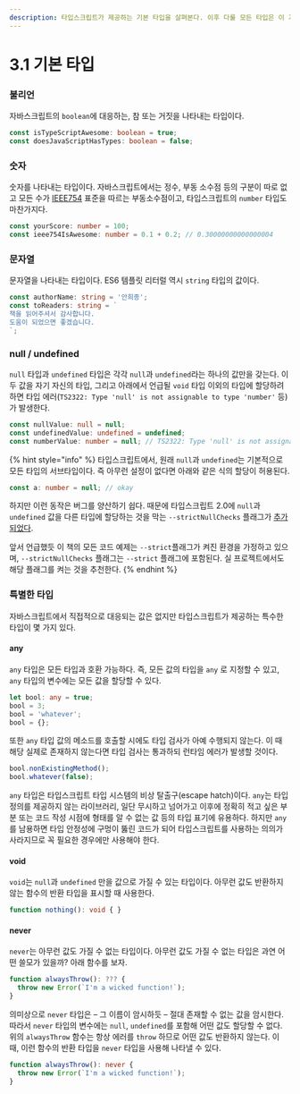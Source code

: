 ```yaml
---
description: 타입스크립트가 제공하는 기본 타입을 살펴본다. 이후 다룰 모든 타입은 이 기본 타입들로부터 파생된다.
---
```


# 3.1 기본 타입

### **불리언**

자바스크립트의 `boolean`에 대응하는, 참 또는 거짓을 나타내는 타입이다.

```typescript
const isTypeScriptAwesome: boolean = true;
const doesJavaScriptHasTypes: boolean = false;
```

### **숫자**

숫자를 나타내는 타입이다. 자바스크립트에서는 정수, 부동 소수점 등의 구분이 따로 없고 모든 수가 [IEEE754](https://ko.wikipedia.org/wiki/IEEE_754) 표준을 따르는 부동소수점이고, 타입스크립트의 `number` 타입도 마찬가지다.

```typescript
const yourScore: number = 100;
const ieee754IsAwesome: number = 0.1 + 0.2; // 0.30000000000000004
```

### **문자열**

문자열을 나타내는 타입이다. ES6 템플릿 리터럴 역시 `string` 타입의 값이다.

```typescript
const authorName: string = '안희종';
const toReaders: string = `
책을 읽어주셔서 감사합니다.
도움이 되었으면 좋겠습니다.
`;
```

### **null / undefined**

`null` 타입과 `undefined` 타입은 각각 `null`과 `undefined`라는 하나의 값만을 갖는다. 이 두 값을 자기 자신의 타입, 그리고 아래에서 언급될 `void` 타입 이외의 타입에 할당하려 하면 타입 에러\(`TS2322: Type 'null' is not assignable to type 'number'` 등\)가 발생한다. 

```typescript
const nullValue: null = null;
const undefinedValue: undefined = undefined;
const numberValue: number = null; // TS2322: Type 'null' is not assignable to type 'number'
```

{% hint style="info" %}
타입스크립트에서, 원래 `null`과 `undefined`는 기본적으로 모든 타입의 서브타입이다. 즉 아무런 설정이 없다면 아래와 같은 식의 할당이 허용된다.

```typescript
const a: number = null; // okay
```

하지만 이런 동작은 버그를 양산하기 쉽다. 때문에 타입스크립트 2.0에 `null`과 `undefined` 값을 다른 타입에 할당하는 것을 막는  `--strictNullChecks` 플래그가 [추가되었다](https://www.typescriptlang.org/docs/handbook/release-notes/typescript-2-0.html#--strictnullchecks).

앞서 언급했듯 이 책의 모든 코드 예제는 `--strict`플래그가 켜진 환경을 가정하고 있으며, `--strictNullChecks` 플래그는 `--strict` 플래그에 포함된다. 실 프로젝트에서도 해당 플래그를 켜는 것을 추천한다.
{% endhint %}

### **특별한 타입**

자바스크립트에서 직접적으로 대응되는 값은 없지만 타입스크립트가 제공하는 특수한 타입이 몇 가지 있다.

#### **any**

`any` 타입은 모든 타입과 호환 가능하다. 즉, 모든 값의 타입을 `any` 로 지정할 수 있고, `any` 타입의 변수에는 모든 값을 할당할 수 있다.

```typescript
let bool: any = true;
bool = 3;
bool = 'whatever';
bool = {};
```

또한 `any` 타입 값의 메소드를 호출할 시에도 타입 검사가 아예 수행되지 않는다. 이 때 해당 실제로 존재하지 않는다면 타입 검사는 통과하되 런타임 에러가 발생할 것이다.

```typescript
bool.nonExistingMethod();
bool.whatever(false);
```

`any` 타입은 타입스크립트 타입 시스템의 비상 탈출구\(escape hatch\)이다. `any`는 타입 정의를 제공하지 않는 라이브러리, 일단 무시하고 넘어가고 이후에 정확히 적고 싶은 부분 또는 코드 작성 시점에 형태를 알 수 없는 값 등의 타입 표기에 유용하다. 하지만 `any`를 남용하면 타입 안정성에 구멍이 뚫린 코드가 되어 타입스크립트를 사용하는 의의가 사라지므로 꼭 필요한 경우에만 사용해야 한다.

#### **void**

`void`는 `null`과 `undefined` 만을 값으로 가질 수 있는 타입이다. 아무런 값도 반환하지 않는 함수의 반환 타입을 표시할 때 사용한다.

```typescript
function nothing(): void { }
```

#### **never**

`never`는 아무런 값도 가질 수 없는 타입이다. 아무런 값도 가질 수 없는 타입은 과연 어떤 쓸모가 있을까? 아래 함수를 보자.

```typescript
function alwaysThrow(): ??? {
  throw new Error(`I'm a wicked function!`);
}
```

의미상으로 `never` 타입은 – 그 이름이 암시하듯 – 절대 존재할 수 없는 값을 암시한다. 따라서 `never` 타입의 변수에는 `null`, `undefined`를 포함해 어떤 값도 할당할 수 없다. 위의 `alwaysThrow` 함수는 항상 에러를 `throw` 하므로 어떤 값도 반환하지 않는다. 이 때, 이런 함수의 반환 타입을 `never` 타입을 사용해 나타낼 수 있다.

```typescript
function alwaysThrow(): never {
  throw new Error(`I'm a wicked function!`);
}
```

